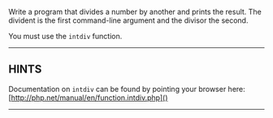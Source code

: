 Write a program that divides a number by another and prints the result.
The divident is the first command-line argument and the divisor the second.

You must use the `intdiv` function.

----------------------------------------------------------------------
## HINTS

Documentation on `intdiv` can be found by pointing your browser here:
  [http://php.net/manual/en/function.intdiv.php]()

----------------------------------------------------------------------
